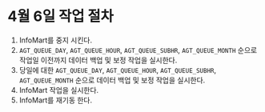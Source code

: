 # 4월 6일 작업 절차
1. InfoMart를 중지 시킨다.
2. `AGT_QUEUE_DAY`, `AGT_QUEUE_HOUR`, `AGT_QUEUE_SUBHR`, `AGT_QUEUE_MONTH` 순으로 작업일 이전까지 데이터 백업 및 보정 작업을 실시한다.
3. 당일에 대한 `AGT_QUEUE_DAY`, `AGT_QUEUE_HOUR`, `AGT_QUEUE_SUBHR`, `AGT_QUEUE_MONTH` 순으로 데이터 백업 및 보정 작업을 실시한다.
4. InfoMart 작업을 실시한다.
5. InfoMart를 재기동 한다.

